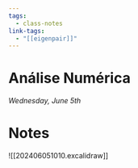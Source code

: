 ```yaml
---
tags:
  - class-notes
link-tags:
  - "[[eigenpair]]"
---
```

# Análise Numérica 

_Wednesday, June 5th_

# Notes
![[202406051010.excalidraw]]


